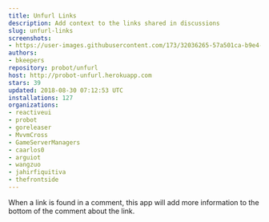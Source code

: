 ```yaml
---
title: Unfurl Links
description: Add context to the links shared in discussions
slug: unfurl-links
screenshots:
- https://user-images.githubusercontent.com/173/32036265-57a501ca-b9e4-11e7-9db3-52374fb7290c.png
authors:
- bkeepers
repository: probot/unfurl
host: http://probot-unfurl.herokuapp.com
stars: 39
updated: 2018-08-30 07:12:53 UTC
installations: 127
organizations:
- reactiveui
- probot
- goreleaser
- MvvmCross
- GameServerManagers
- caarlos0
- arguiot
- wangzuo
- jahirfiquitiva
- thefrontside
---
```


When a link is found in a comment, this app will add more information to the bottom of the comment about the link.
